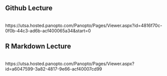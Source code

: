 ## Github Lecture
<br/>
https://utsa.hosted.panopto.com/Panopto/Pages/Viewer.aspx?id=4816f70c-0f0b-44c3-ad6b-acf400065a34&start=0

## R Markdown Lecture
<br/>
https://utsa.hosted.panopto.com/Panopto/Pages/Viewer.aspx?id=a6047599-3a82-4817-9e66-acf40007cd99